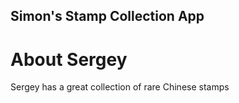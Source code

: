 Simon's Stamp Collection App
------

# About Sergey


Sergey has a great collection of rare Chinese stamps
